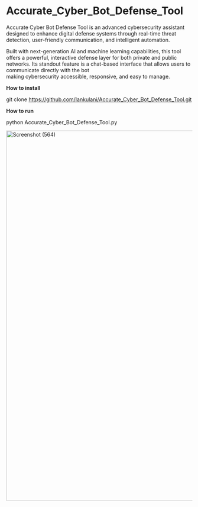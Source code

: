 # Accurate_Cyber_Bot_Defense_Tool
Accurate Cyber Bot Defense Tool is an advanced cybersecurity assistant designed to enhance digital defense systems 
through real-time threat detection, user-friendly communication, and intelligent automation.

Built with next-generation AI and machine learning capabilities, this tool offers a powerful, 
interactive defense layer for both private and public networks. 
Its standout feature is a chat-based interface that allows users to communicate directly with the bot  
making cybersecurity accessible, responsive, and easy to manage.

**How to install**

git clone https://github.com/Iankulani/Accurate_Cyber_Bot_Defense_Tool.git

**How to run**

python Accurate_Cyber_Bot_Defense_Tool.py

<img width="1920" height="1001" alt="Screenshot (564)" src="https://github.com/user-attachments/assets/7bf19067-e35d-422b-802b-aa0476fc9f8f" />
